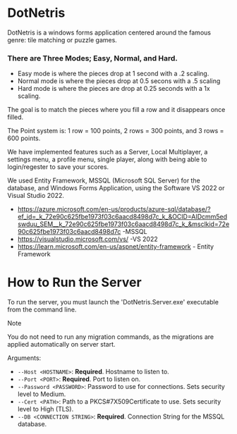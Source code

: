 # DotNetris
DotNetris is a windows forms application centered around the famous genre: tile matching or puzzle games. 

### There are Three Modes; Easy, Normal, and Hard. 
- Easy mode is where the pieces drop at 1 second with a .2 scaling.
- Normal mode is where the pieces drop at 0.5 secons with a .5 scaling
- Hard mode is where the pieces are drop at 0.25 seconds with a 1x scaling.

The goal is to match the pieces where you fill a row and it disappears once filled. 

The Point system is: 1 row = 100 points, 2 rows = 300 points, and 3 rows = 600 points. 

We have implemented features such as a Server, Local Multiplayer, a settings menu, a profile menu, single player, along with being able to login/regester to save your scores. 

We used Entity Framework, MSSQL (Microsoft SQL Server) for the database, and Windows Forms Application, using the Software VS 2022 or Visual Studio 2022. 
- https://azure.microsoft.com/en-us/products/azure-sql/database/?ef_id=_k_72e90c625fbe1973f03c6aacd8498d7c_k_&OCID=AIDcmm5edswduu_SEM__k_72e90c625fbe1973f03c6aacd8498d7c_k_&msclkid=72e90c625fbe1973f03c6aacd8498d7c -MSSQL
- https://visualstudio.microsoft.com/vs/ -VS 2022
- https://learn.microsoft.com/en-us/aspnet/entity-framework - Entity Framework

# How to Run the Server
To run the server, you must launch the 'DotNetris.Server.exe' executable from the command line. 
> [!NOTE]
> You do not need to run any migration commands, as the migrations are applied automatically on server start.

Arguments: 
* `--Host <HOSTNAME>`: **Required**. Hostname to listen to.
* `--Port <PORT>`: **Required**. Port to listen on.
* `--Password <PASSWORD>`: Password to use for connections. Sets security level to Medium.
* `--Cert <PATH>`: Path to a PKCS#7X509Certificate to use. Sets security level to High (TLS).
* `--DB <CONNECTION STRING>`: **Required**. Connection String for the MSSQL database.
